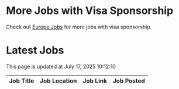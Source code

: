 # More Jobs with Visa Sponsorship

Check out [Europe Jobs](https://github.com/sureshparimi/europejobs#latest-jobs) for more jobs with visa sponsorship.

# Latest Jobs

This page is updated at July 17, 2025 10:12:10

| Job Title | Job Location | Job Link | Job Posted |
| --- | --- | --- | --- |
